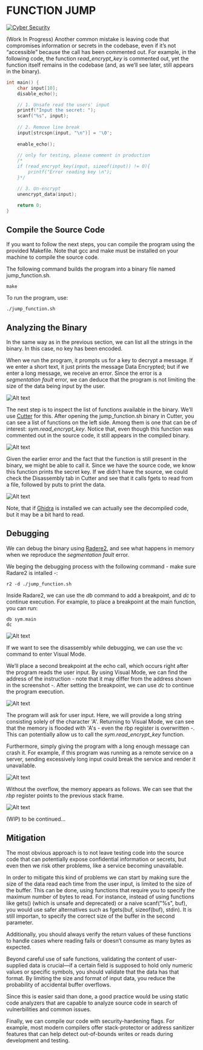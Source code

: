 # FUNCTION JUMP
<a href='' target="_blank"><img alt='Cyber Security' src='https://img.shields.io/badge/Cyber_Security-100000?style=for-the-badge&logo=Cyber Security&logoColor=B60000&labelColor=FFA200&color=FFA200'/></a>

(Work In Progress)
Another common mistake is leaving code that compromises information or secrets in the codebase, even if it’s not “accessible” because the call has been commented out. For example, in the following code, the function r*ead_encrypt_key* is commented out, yet the function itself remains in the codebase (and, as we’ll see later, still appears in the binary).

```c
int main() {
    char input[10];
    disable_echo();

    // 1. Unsafe read the users' input
    printf("Input the secret: ");
    scanf("%s", input);
    
    // 2. Remove line break
    input[strcspn(input, "\n")] = '\0';
    
    enable_echo();

    // only for testing, please comment in production
    /*
    if (read_encrypt_key(input, sizeof(input)) != 0){
        printf("Error reading key \n");
    }*/

    // 3. Un-encrypt
    unencrypt_data(input);

    return 0;
}
```

## Compile the Source Code
If you want to follow the next steps, you can compile the program using the provided Makefile. Note that gcc and make must be installed on your machine to compile the source code.

The following command builds the program into a binary file named jump_function.sh.
```shell
make
```
To run the program, use:
```shell
./jump_function.sh
```


## Analyzing the Binary
In the same way as in the previous section, we can list all the strings in the binary. In this case, no key has been encoded.

When we run the program, it prompts us for a key to decrypt a message. If we enter a short text, it just prints the message Data Encrypted; but if we enter a long message, we receive an error. Since the error is a *segmentation fault* error, we can deduce that the program is not limiting the size of the data being input by the user.

![Alt text](images/image.png)

The next step is to inspect the list of functions available in the binary. We’ll use [Cutter](https://cutter.re/) for this. After opening the jump_function.sh binary in Cutter, you can see a list of functions on the left side. Among them is one that can be of interest: *sym.read_encrypt_key*. Notice that, even though this function was commented out in the source code, it still appears in the compiled binary.

![Alt text](images/image-1.png)

Given the earlier error and the fact that the function is still present in the binary, we might be able to call it. Since we have the source code, we know this function prints the secret key. If we didn’t have the source, we could check the Disassembly tab in Cutter and see that it calls fgets to read from a file, followed by puts to print the data.

![Alt text](images/image-2.png)

Note, that if [Ghidra](https://ghidra-sre.org) is installed we can actually see the decompiled code, but it may be a bit hard to read.

## Debugging
We can debug the binary using [Radere2](https://rada.re/n/), and see what happens in memory when we reproduce the *segmentation fault* error.

We beging the debugging process with the following command - make sure Radare2 is intalled -:
```shell
r2 -d ./jump_function.sh
```

Inside Radare2, we can use the *db* command to add a breakpoint, and *dc* to continue execution. For example, to place a breakpoint at the main function, you can run:

```shell
db sym.main
dc
```
![Alt text](images/image-4.png)

If we want to see the disassembly while debugging, we can use the vc command to enter Visual Mode.

We’ll place a second breakpoint at the echo call, which occurs right after the program reads the user input. By using Visual Mode, we can find the address of the instruction - note that it may differ from the address shown in the screenshot -. After setting the breakpoint, we can use *dc* to continue the program execution.


![Alt text](images/image-9.png)

The program will ask for user input. Here, we will provide a long string consisting solely of the character 'A'. Returning to Visual Mode, we can see that the memory is flooded with 'A's - even the rbp register is overwritten -. This can potentially allow us to call the *sym.read_encrypt_key* function.

Furthermore, simply giving the program with a long enough message can crash it. For example, if this program was running as a remote service on a server, sending excessively long input could break the service and render it unavailable.

![Alt text](images/image-10.png)

Without the overflow, the memory appears as follows. We can see that the *rbp* register points to the previous stack frame.

![Alt text](images/image-11.png)

(WIP) to be continued...

## Mitigation
The most obvious approach is to not leave testing code into the source code that can potentially expose confidential information or secrets, but even then we risk other problems, like a service becoming unavailable.

In order to mitigate this kind of problems we can start by making sure the size of the data read each time from the user input, is limited to the size of the buffer. This can be done, using functions that require you to specify the maximum number of bytes to read. For instance, instead of using functions like gets() (which is unsafe and deprecated) or a naive scanf("%s", buf), you would use safer alternatives such as fgets(buf, sizeof(buf), stdin). It is still importan, to specify the correct size of the buffer in the second parameter.

Additionally, you should always verify the return values of these functions to handle cases where reading fails or doesn’t consume as many bytes as expected.

Beyond careful use of safe functions, validating the content of user-supplied data is crucial—if a certain field is supposed to hold only numeric values or specific symbols, you should validate that the data has that format. By limiting the size and format of input data, you reduce the probability of accidental buffer overflows.

Since this is easier said than done, a good practice would be using static code analyzers that are capable to analyze source code in search of vulnerbilities and common issues.

Finally, we can compile our code with security-hardening flags. For example, most modern compilers offer stack-protector or address sanitizer features that can help detect out-of-bounds writes or reads during development and testing.
